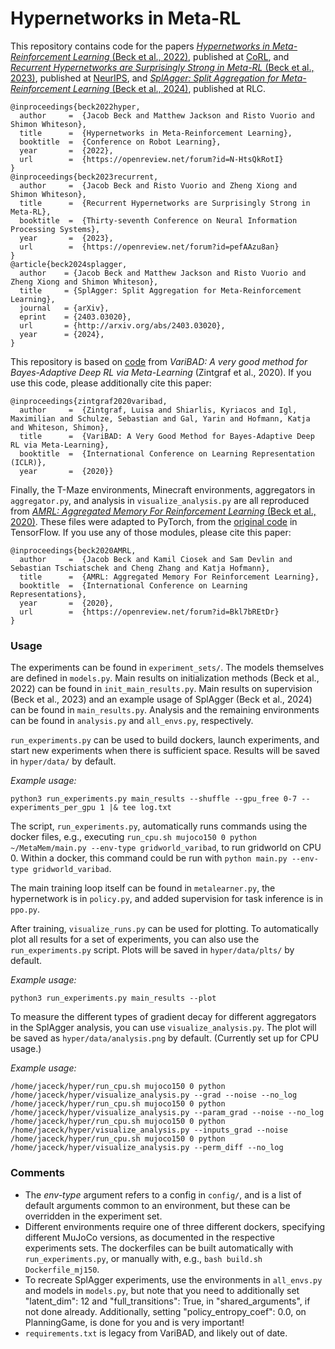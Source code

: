 # Hypernetworks in Meta-RL

This repository contains code for the papers [*Hypernetworks in Meta-Reinforcement Learning* (Beck et al., 2022)](https://arxiv.org/abs/2210.11348), published at [CoRL](https://proceedings.mlr.press/v205/beck23a.html), and [*Recurrent Hypernetworks are Surprisingly Strong in Meta-RL* (Beck et al., 2023)](https://arxiv.org/abs/2309.14970), published at [NeurIPS](https://neurips.cc/virtual/2023/poster/70399), and [*SplAgger: Split Aggregation for Meta-Reinforcement Learning* (Beck et al., 2024)](https://arxiv.org/abs/2403.03020), published at RLC.

```
@inproceedings{beck2022hyper,
  author     =  {Jacob Beck and Matthew Jackson and Risto Vuorio and Shimon Whiteson},
  title      =  {Hypernetworks in Meta-Reinforcement Learning},
  booktitle  =  {Conference on Robot Learning},
  year       =  {2022},
  url        =  {https://openreview.net/forum?id=N-HtsQkRotI}
}
@inproceedings{beck2023recurrent,
  author     =  {Jacob Beck and Risto Vuorio and Zheng Xiong and Shimon Whiteson},
  title      =  {Recurrent Hypernetworks are Surprisingly Strong in Meta-RL},
  booktitle  =  {Thirty-seventh Conference on Neural Information Processing Systems},
  year       =  {2023},
  url        =  {https://openreview.net/forum?id=pefAAzu8an}
}
@article{beck2024splagger,
  author    = {Jacob Beck and Matthew Jackson and Risto Vuorio and Zheng Xiong and Shimon Whiteson},
  title     = {SplAgger: Split Aggregation for Meta-Reinforcement Learning},
  journal   = {arXiv},
  eprint    = {2403.03020},
  url       = {http://arxiv.org/abs/2403.03020},
  year      = {2024},
}
```

This repository is based on [code](https://github.com/lmzintgraf/varibad) from *VariBAD: A very good method for Bayes-Adaptive Deep RL via Meta-Learning* (Zintgraf et al., 2020). If you use this code, please additionally cite this paper:

```
@inproceedings{zintgraf2020varibad,
  author     =  {Zintgraf, Luisa and Shiarlis, Kyriacos and Igl, Maximilian and Schulze, Sebastian and Gal, Yarin and Hofmann, Katja and Whiteson, Shimon},
  title      =  {VariBAD: A Very Good Method for Bayes-Adaptive Deep RL via Meta-Learning},
  booktitle  =  {International Conference on Learning Representation (ICLR)},
  year       =  {2020}}
```

Finally, the T-Maze environments, Minecraft environments, aggregators in `aggregator.py`, and analysis in `visualize_analysis.py` are all reproduced from [*AMRL: Aggregated Memory For Reinforcement Learning* (Beck et al., 2020)](https://iclr.cc/virtual_2020/poster_Bkl7bREtDr.html). These files were adapted to PyTorch, from the [original code](https://github.com/jacooba/AMRL-ICLR2020) in TensorFlow. If you use any of those modules, please cite this paper:

```
@inproceedings{beck2020AMRL,
  author     =  {Jacob Beck and Kamil Ciosek and Sam Devlin and Sebastian Tschiatschek and Cheng Zhang and Katja Hofmann},
  title      =  {AMRL: Aggregated Memory For Reinforcement Learning},
  booktitle  =  {International Conference on Learning Representations},
  year       =  {2020},
  url        =  {https://openreview.net/forum?id=Bkl7bREtDr}
}
```

### Usage

The experiments can be found in `experiment_sets/`. The models themselves are defined in `models.py`. Main results on initialization methods (Beck et al., 2022) can be found in `init_main_results.py`. Main results on supervision (Beck et al., 2023) and an example usage of SplAgger (Beck et al., 2024) can be found in `main_results.py`. Analysis and the remaining environments can be found in `analysis.py` and `all_envs.py`, respectively.

`run_experiments.py` can be used to build dockers, launch experiments, and start new experiments when there is sufficient space. Results will be saved in `hyper/data/` by default.

*Example usage:*
```
python3 run_experiments.py main_results --shuffle --gpu_free 0-7 --experiments_per_gpu 1 |& tee log.txt
```

The script, `run_experiments.py`, automatically runs commands using the docker files, e.g., executing `run_cpu.sh mujoco150 0 python ~/MetaMem/main.py --env-type gridworld_varibad`, to run gridworld on CPU 0. Within a docker, this command could be run with `python main.py --env-type gridworld_varibad`. 

The main training loop itself can be found in `metalearner.py`, the hypernetwork is in `policy.py`, and added supervision for task inference is in `ppo.py`.

After training, `visualize_runs.py` can be used for plotting. To automatically plot all results for a set of experiments, you can also use the `run_experiments.py` script. Plots will be saved in `hyper/data/plts/` by default.

*Example usage:*
```
python3 run_experiments.py main_results --plot
```

To measure the different types of gradient decay for different aggregators in the SplAgger analysis, you can use `visualize_analysis.py`. The plot will be saved as `hyper/data/analysis.png` by default. (Currently set up for CPU usage.)

*Example usage:*
```
/home/jaceck/hyper/run_cpu.sh mujoco150 0 python /home/jaceck/hyper/visualize_analysis.py --grad --noise --no_log
/home/jaceck/hyper/run_cpu.sh mujoco150 0 python /home/jaceck/hyper/visualize_analysis.py --param_grad --noise --no_log
/home/jaceck/hyper/run_cpu.sh mujoco150 0 python /home/jaceck/hyper/visualize_analysis.py --inputs_grad --noise
/home/jaceck/hyper/run_cpu.sh mujoco150 0 python /home/jaceck/hyper/visualize_analysis.py --perm_diff --no_log
```

### Comments

- The *env-type* argument refers to a config in `config/`, and is a list of default arguments common to an environment, but these can be overridden in the experiment set.
- Different environments require one of three different dockers, specifying different MuJoCo versions, as documented in the respective experiments sets.
The dockerfiles can be built automatically with `run_experiments.py`, or manually with, e.g., `bash build.sh Dockerfile_mj150`.
- To recreate SplAgger experiments, use the environments in `all_envs.py` and models in `models.py`, but note that you need to additionally set "latent_dim": 12 and "full_transitions": True, in "shared_arguments", if not done already. Additionally, setting "policy_entropy_coef": 0.0, on PlanningGame, is done for you and is very important!
- `requirements.txt` is legacy from VariBAD, and likely out of date.

